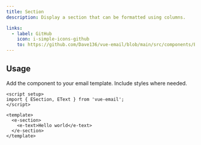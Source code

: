 ```yaml
---
title: Section
description: Display a section that can be formatted using columns.

links:
  - label: GitHub
    icon: i-simple-icons-github
    to: https://github.com/Dave136/vue-email/blob/main/src/components/ESection.vue
---
```


## Usage
Add the component to your email template. Include styles where needed.

```vue
<script setup>
import { ESection, EText } from 'vue-email';
</script>

<template>
  <e-section>
    <e-text>Hello world</e-text>
  </e-section>
</template>
```
